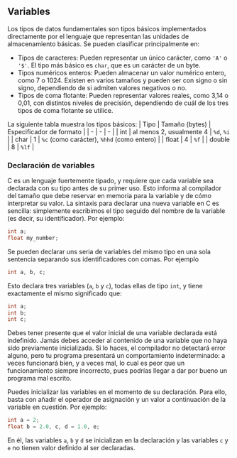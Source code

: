 ## Variables

Los tipos de datos fundamentales son tipos básicos implementados directamente por el lenguaje que representan las unidades de almacenamiento básicas. Se pueden clasificar principalmente en:

- Tipos de caracteres: Pueden representar un único carácter, como `'A'` o `'$'`. El tipo más básico es `char`, que es un carácter de un byte.
- Tipos numéricos enteros: Pueden almacenar un valor numérico entero, como 7 o 1024. Existen en varios tamaños y pueden ser con signo o sin signo, dependiendo de si admiten valores negativos o no.
- Tipos de coma flotante: Pueden representar valores reales, como 3,14 o 0,01, con distintos niveles de precisión, dependiendo de cuál de los tres tipos de coma flotante se utilice.

La siguiente tabla muestra los tipos básicos:
| Tipo | Tamaño (bytes) | Especificador de formato |
| - | - | - |
| int | al menos 2, usualmente 4 | `%d`, `%i` |
| char | 1 | `%c` (como carácter), `%hhd` (como entero) |
| float | 4 | `%f` |
| double | 8 | `%lf` |


### Declaración de variables

C es un lenguaje fuertemente tipado, y requiere que cada variable sea declarada con su tipo antes de su primer uso. Esto informa al compilador del tamaño que debe reservar en memoria para la variable y de cómo interpretar su valor. La sintaxis para declarar una nueva variable en C es sencilla: simplemente escribimos el tipo seguido del nombre de la variable (es decir, su identificador). Por ejemplo:

```C++
int a;
float my_number;
```
Se pueden declarar uns seria de variables del mismo tipo en una sola sentencia separando sus identificadores con comas. Por ejemplo

```C++
int a, b, c;
```

Esto declara tres variables (`a`, `b` y `c`), todas ellas de tipo `int`, y tiene exactamente el mismo significado que:

```C++
int a;
int b;
int c;
```


Debes tener presente que el valor inicial de una variable declarada está indefinido. Jamás debes acceder al contenido de una variable que no haya sido previamente inicializada. Si lo haces, el compilador no detectará error alguno, pero tu programa presentará un comportamiento indeterminado: a veces funcionará bien, y a veces mal, lo cual es peor que un funcionamiento siempre incorrecto, pues podrías llegar a dar por bueno un programa mal escrito.

Puedes inicializar las variables en el momento de su declaración. Para ello, basta con añadir el operador de asignación y un valor a continuación de la variable en cuestión. Por ejemplo:

```C++
int a = 2;
float b = 2.0, c, d = 1.0, e;
```

En él, las variables `a`, `b` y `d` se inicializan en la declaración y las variables `c` y `e` no tienen valor definido al ser declaradas.